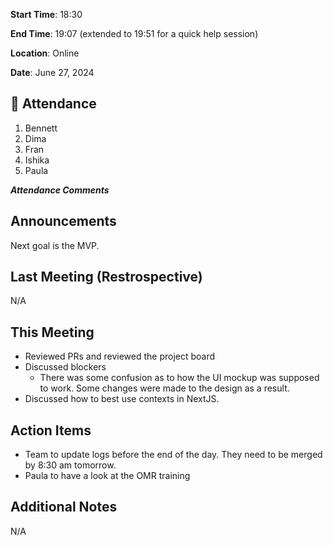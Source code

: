 **Start Time**: 18:30

**End Time**: 19:07 (extended to 19:51 for a quick help session)

**Location**: Online

**Date**: June 27, 2024

## 👋 Attendance

1. Bennett
2. Dima
3. Fran
4. Ishika
5. Paula

***Attendance Comments***

## Announcements

Next goal is the MVP.

## Last Meeting (Restrospective)

N/A

## This Meeting  

- Reviewed PRs and reviewed the project board
- Discussed blockers
  - There was some confusion as to how the UI mockup was supposed to work. Some changes were made to the design as a result.
- Discussed how to best use contexts in NextJS.

## Action Items

- Team to update logs before the end of the day. They need to be merged by 8:30 am tomorrow.
- Paula to have a look at the OMR training

## Additional Notes

N/A
